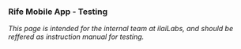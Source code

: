 ### Rife Mobile App - Testing 

*This page is intended for the internal team at ilaiLabs, and should be reffered as instruction manual for testing.*

